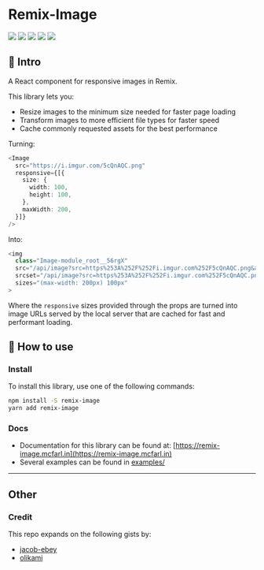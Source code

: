 # Remix-Image

![](https://badgen.net/npm/v/remix-image)
![](https://badgen.net/npm/license/remix-image)
![](https://badgen.net/npm/types/remix-image)
![](https://badgen.net/bundlephobia/min/remix-image)
![](https://badgen.net/npm/dt/remix-image)

## 👋 Intro

A React component for responsive images in Remix.

This library lets you:
* Resize images to the minimum size needed for faster page loading
* Transform images to more efficient file types for faster speed
* Cache commonly requested assets for the best performance

Turning:

```typescript jsx
<Image
  src="https://i.imgur.com/5cQnAQC.png"
  responsive={[{
    size: {
      width: 100,
      height: 100,
    },
    maxWidth: 200,
  }]}
/>
```

Into:

```typescript jsx
<img
  class="Image-module_root__56rgX"
  src="/api/image?src=https%253A%252F%252Fi.imgur.com%252F5cQnAQC.png&amp;width=100&amp;height=100%2520100w"
  srcset="/api/image?src=https%253A%252F%252Fi.imgur.com%252F5cQnAQC.png&amp;width=100&amp;height=100%2520100w"
  sizes="(max-width: 200px) 100px"
>
```

Where the `responsive` sizes provided through the props are turned into image URLs served by the local server that are cached for fast and performant loading.

## 🚀 How to use

### Install

To install this library, use one of the following commands:
```bash
npm install -S remix-image
yarn add remix-image
```

### Docs

- Documentation for this library can be found at: [https://remix-image.mcfarl.in](https://remix-image.mcfarl.in)
- Several examples can be found in [examples/](examples/)

---

## Other

### Credit

This repo expands on the following gists by:

- [jacob-ebey](https://gist.github.com/jacob-ebey/3a37a86307de9ef22f47aae2e593b56f)
- [olikami](https://gist.github.com/olikami/236e3c57ca73d145984ec6c127416340)
